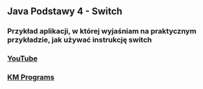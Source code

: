 ## Java Podstawy 4 - Switch

### Przykład aplikacji, w której wyjaśniam na praktycznym przykładzie, jak używać instrukcję switch

### [YouTube](https://www.youtube.com/watch?v=zZeVaD2V35Q&list=PLCXqHvi_kahx9v5AW0T65hWgYLeBsyAB4&index=4)
### [KM Programs](https://km-programs.pl/)